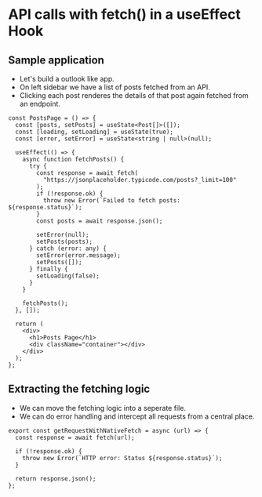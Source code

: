 # API calls with fetch() in a useEffect Hook

## Sample application

- Let's build a outlook like app.
- On left sidebar we have a list of posts fetched from an API.
- Clicking each post renderes the details of that post again fetched from an endpoint.

```tsx
const PostsPage = () => {
  const [posts, setPosts] = useState<Post[]>([]);
  const [loading, setLoading] = useState(true);
  const [error, setError] = useState<string | null>(null);

  useEffect(() => {
    async function fetchPosts() {
      try {
        const response = await fetch(
          "https://jsonplaceholder.typicode.com/posts?_limit=100"
        );
        if (!response.ok) {
          throw new Error(`Failed to fetch posts: ${response.status}`);
        }
        const posts = await response.json();

        setError(null);
        setPosts(posts);
      } catch (error: any) {
        setError(error.message);
        setPosts([]);
      } finally {
        setLoading(false);
      }
    }

    fetchPosts();
  }, []);

  return (
    <div>
      <h1>Posts Page</h1>
      <div className="container"></div>
    </div>
  );
};
```

## Extracting the fetching logic

- We can move the fetching logic into a seperate file.
- We can do error handling and intercept all requests from a central place.

```tsx
export const getRequestWithNativeFetch = async (url) => {
  const response = await fetch(url);

  if (!response.ok) {
    throw new Error(`HTTP error: Status ${response.status}`);
  }

  return response.json();
};
```
